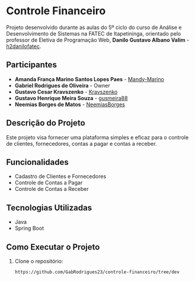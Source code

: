# Controle Financeiro

Projeto desenvolvido durante as aulas do 5º ciclo do curso de Análise e Desenvolvimento de Sistemas na FATEC de Itapetininga, orientado pelo professor de Eletiva de Programação Web, **Danilo Gustavo Albano Valim** - [h2danilofatec](https://github.com/h2danilofatec).

## Participantes

- **Amanda França Marino Santos Lopes Paes** - [Mandy-Marino](https://github.com/Mandy-Marino)
- **Gabriel Rodrigues de Oliveira** - Owner
- **Gustavo Cesar Kravszenko** - [Kravszenko](https://github.com/Kravszenko)
- **Gustavo Henrique Meira Souza** - [gusmeira88](https://github.com/gusmeira88)
- **Neemias Borges de Matos** - [NeemiasBorges](https://github.com/NeemiasBorges)

## Descrição do Projeto

Este projeto visa fornecer uma plataforma simples e eficaz para o controle de clientes, fornecedores, contas a pagar e contas a receber.

## Funcionalidades

- Cadastro de Clientes e Fornecedores
- Controle de Contas a Pagar
- Controle de Contas a Receber

## Tecnologias Utilizadas

- Java
- Spring Boot

## Como Executar o Projeto

1. Clone o repositório:
   ```bash
   https://github.com/GabRodrigues23/controle-financeiro/tree/dev
